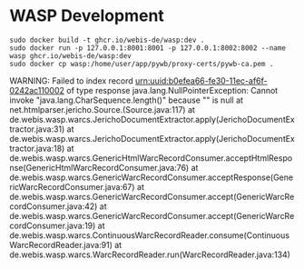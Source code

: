 WASP Development
================

```
sudo docker build -t ghcr.io/webis-de/wasp:dev .
sudo docker run -p 127.0.0.1:8001:8001 -p 127.0.0.1:8002:8002 --name wasp ghcr.io/webis-de/wasp:dev
sudo docker cp wasp:/home/user/app/pywb/proxy-certs/pywb-ca.pem .
```

WARNING: Failed to index record <urn:uuid:b0efea66-fe30-11ec-af6f-0242ac110002> of type response
java.lang.NullPointerException: Cannot invoke "java.lang.CharSequence.length()" because "<parameter1>" is null
	at net.htmlparser.jericho.Source.<init>(Source.java:117)
	at de.webis.wasp.warcs.JerichoDocumentExtractor.apply(JerichoDocumentExtractor.java:31)
	at de.webis.wasp.warcs.JerichoDocumentExtractor.apply(JerichoDocumentExtractor.java:18)
	at de.webis.wasp.warcs.GenericHtmlWarcRecordConsumer.acceptHtmlResponse(GenericHtmlWarcRecordConsumer.java:76)
	at de.webis.wasp.warcs.GenericWarcRecordConsumer.acceptResponse(GenericWarcRecordConsumer.java:67)
	at de.webis.wasp.warcs.GenericWarcRecordConsumer.accept(GenericWarcRecordConsumer.java:42)
	at de.webis.wasp.warcs.GenericWarcRecordConsumer.accept(GenericWarcRecordConsumer.java:19)
	at de.webis.wasp.warcs.ContinuousWarcRecordReader.consume(ContinuousWarcRecordReader.java:91)
	at de.webis.wasp.warcs.WarcRecordReader.run(WarcRecordReader.java:134)
